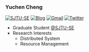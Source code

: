 ### Yuchen Cheng

[![SJTU-SE](http://img.shields.io/badge/SJTU--SE-C9151E?style=flat-square)](https://www.sjtu.edu.cn)
[![Blog](http://img.shields.io/badge/rudeigerc.dev-FF4088?style=flat-square&logo=Hugo&logoColor=white&link=https://rudeigerc.dev)](https://rudeigerc.dev)
[![Gmail](https://img.shields.io/badge/rudeigerc@gmail.com-D14836?style=flat-square&logo=Gmail&logoColor=white&link=mailto:rudeigerc@gmail.com)](mailto:rudeigerc@gmail.com)
[![Twitter](https://img.shields.io/badge/yuchen__cheng-1DA1F2?style=flat-square&logo=Twitter&logoColor=white&link=https://twitter.com/yuchen_cheng)](https://twitter.com/yuchen_cheng)

<!--
**rudeigerc/rudeigerc** is a ✨ _special_ ✨ repository because its `README.md` (this file) appears on your GitHub profile.

Here are some ideas to get you started:

- 🔭 I’m currently working on ...
- 🌱 I’m currently learning ...
- 👯 I’m looking to collaborate on ...
- 🤔 I’m looking for help with ...
- 💬 Ask me about ...
- 📫 How to reach me: ...
- 😄 Pronouns: ...
- ⚡ Fun fact: ...
-->

- Graduate Student [@SJTU-SE](https://github.com/SJTU-SE)
- Research Interests
  - Distributed System
  - Resource Management
